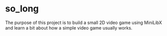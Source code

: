 # so_long

The purpose of this project is to build a small 2D video game using MiniLibX and learn a bit about how a simple video game usually works.
